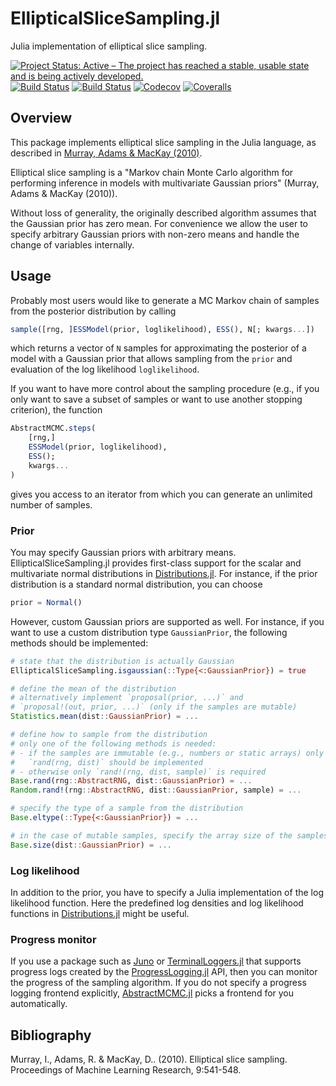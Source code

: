 # EllipticalSliceSampling.jl

Julia implementation of elliptical slice sampling.

[![Project Status: Active – The project has reached a stable, usable state and is being actively developed.](https://www.repostatus.org/badges/latest/active.svg)](https://www.repostatus.org/#active)
[![Build Status](https://travis-ci.com/TuringLang/EllipticalSliceSampling.jl.svg?branch=master)](https://travis-ci.com/TuringLang/EllipticalSliceSampling.jl)
[![Build Status](https://github.com/TuringLang/EllipticalSliceSampling.jl/workflows/CI/badge.svg)](https://github.com/TuringLang/EllipticalSliceSampling.jl/actions?query=workflow%3ACI)
[![Codecov](https://codecov.io/gh/TuringLang/EllipticalSliceSampling.jl/branch/master/graph/badge.svg)](https://codecov.io/gh/TuringLang/EllipticalSliceSampling.jl)
[![Coveralls](https://coveralls.io/repos/github/TuringLang/EllipticalSliceSampling.jl/badge.svg?branch=master)](https://coveralls.io/github/TuringLang/EllipticalSliceSampling.jl?branch=master)

## Overview

This package implements elliptical slice sampling in the Julia language, as described in
[Murray, Adams & MacKay (2010)](http://proceedings.mlr.press/v9/murray10a/murray10a.pdf).

Elliptical slice sampling is a "Markov chain Monte Carlo algorithm for performing
inference in models with multivariate Gaussian priors" (Murray, Adams & MacKay (2010)).

Without loss of generality, the originally described algorithm assumes that the Gaussian
prior has zero mean. For convenience we allow the user to specify arbitrary Gaussian
priors with non-zero means and handle the change of variables internally.

## Usage

Probably most users would like to generate a MC Markov chain of samples from
the posterior distribution by calling
```julia
sample([rng, ]ESSModel(prior, loglikelihood), ESS(), N[; kwargs...])
```
which returns a vector of `N` samples for approximating the posterior of
a model with a Gaussian prior that allows sampling from the `prior` and
evaluation of the log likelihood `loglikelihood`.

If you want to have more control about the sampling procedure (e.g., if you
only want to save a subset of samples or want to use another stopping
criterion), the function
```julia
AbstractMCMC.steps(
    [rng,]
    ESSModel(prior, loglikelihood),
    ESS();
    kwargs...
)
```
gives you access to an iterator from which you can generate an unlimited
number of samples.

### Prior

You may specify Gaussian priors with arbitrary means. EllipticalSliceSampling.jl
provides first-class support for the scalar and multivariate normal distributions
in [Distributions.jl](https://github.com/JuliaStats/Distributions.jl). For
instance, if the prior distribution is a standard normal distribution, you can
choose
```julia
prior = Normal()
```

However, custom Gaussian priors are supported as well. For instance, if you want to
use a custom distribution type `GaussianPrior`, the following methods should be
implemented:
```julia
# state that the distribution is actually Gaussian
EllipticalSliceSampling.isgaussian(::Type{<:GaussianPrior}) = true

# define the mean of the distribution
# alternatively implement `proposal(prior, ...)` and
# `proposal!(out, prior, ...)` (only if the samples are mutable)
Statistics.mean(dist::GaussianPrior) = ...

# define how to sample from the distribution
# only one of the following methods is needed:
# - if the samples are immutable (e.g., numbers or static arrays) only
#   `rand(rng, dist)` should be implemented
# - otherwise only `rand!(rng, dist, sample)` is required
Base.rand(rng::AbstractRNG, dist::GaussianPrior) = ...
Random.rand!(rng::AbstractRNG, dist::GaussianPrior, sample) = ...

# specify the type of a sample from the distribution
Base.eltype(::Type{<:GaussianPrior}) = ...

# in the case of mutable samples, specify the array size of the samples
Base.size(dist::GaussianPrior) = ...
```

### Log likelihood

In addition to the prior, you have to specify a Julia implementation of
the log likelihood function. Here the predefined log densities and log
likelihood functions in
[Distributions.jl](https://github.com/JuliaStats/Distributions.jl) might
be useful.

### Progress monitor

If you use a package such as [Juno](https://junolab.org/) or
[TerminalLoggers.jl](https://github.com/c42f/TerminalLoggers.jl) that supports
progress logs created by the
[ProgressLogging.jl](https://github.com/JunoLab/ProgressLogging.jl) API, then you can
monitor the progress of the sampling algorithm. If you do not specify a progress
logging frontend explicitly,
[AbstractMCMC.jl](https://github.com/TuringLang/AbstractMCMC.jl) picks a frontend
for you automatically.

## Bibliography

Murray, I., Adams, R. & MacKay, D.. (2010). Elliptical slice sampling. Proceedings of Machine Learning Research, 9:541-548.
